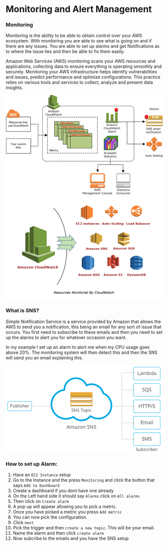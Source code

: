 # Monitoring and Alert Management

### Monitoring

Monitoring is the ability to be able to obtain control over your AWS ecosystem. With monitoring you are able to see what is going on and if there are any issues. You are able to set up alarms and get Notifications as to where the issue lies and then be able to fix them easily.  

Amazon Web Services (AWS) monitoring scans your AWS resources and applications, collecting data to ensure everything is operating smoothly and securely. Monitoring your AWS infrastructure helps identify vulnerabilities and issues, predict performance and optimize configurations. This practice relies on various tools and services to collect, analyze and present data insights.

![Alt text](/images/Cloudwatch.png "s3 diagram")
![Alt text](/images/Alarm.png "s3 diagram")


### What is SNS?

Simple Notification Service is a service provided by Amazon that allows the AWS to send you a notification, this being an email for any sort of issue that occurs. You first need to subscribe to these emails and then you need to set up the alarms to alert you for whatever occasion you want. 

In my example I set up an alarm to alert me when my CPU usage goes above 20%. The monitoring system will then detect this and then the SNS will send you an email explaining this. 

![Alt text](/images/SNS.png "s3 diagram")

### How to set up Alarm:

1. Have an `EC2 Instance` setup 
2. Go to the Instance and the press `Monitoring` and click the button that says `Add to Dashboard`
3. Create a dashboard if you dont have one already
4. On the Left hand side it should say `Alarms` click on `All alarms`
5. Then click on `Create alarm`
6. A pop up will appear allowing you to pick a metric. 
7. Once you have picked a metric you press `Add metric`
8. You can now pick the configuration.
9. Click `next`
10. Pick the trigger and then `create a new topic`. This will be your email.
11. Name the alarm and then click `create alarm`
12. Now subcribe to the emails and you have the SNS setup